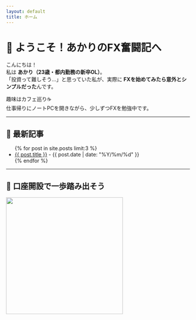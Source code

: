 ```yaml
---
layout: default
title: ホーム
---
```


# 🌸 ようこそ！あかりのFX奮闘記へ

こんにちは！  
私は **あかり（23歳・都内勤務の新卒OL）**。  
「投資って難しそう…」と思っていた私が、実際に **FXを始めてみたら意外とシンプルだった**んです。  

趣味はカフェ巡り☕  
仕事帰りにノートPCを開きながら、少しずつFXを勉強中です。  

---

## 📝 最新記事
<ul>
  {% for post in site.posts limit:3 %}
    <li><a href="{{ post.url }}">{{ post.title }}</a> - {{ post.date | date: "%Y/%m/%d" }}</li>
  {% endfor %}
</ul>

---

## 📢 口座開設で一歩踏み出そう
<a href="https://px.a8.net/svt/ejp?a8mat=45DS2P+1KK78Y+48D0+63H8H" target="_blank" rel="nofollow">
  <img src="https://www25.a8.net/svt/bgt?aid=250905697095&wid=001&eno=01&mid=s00000019746001024000&mc=1" width="320">
</a>
